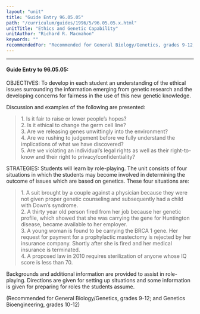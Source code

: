 ```yaml
---
layout: "unit"
title: "Guide Entry 96.05.05"
path: "/curriculum/guides/1996/5/96.05.05.x.html"
unitTitle: "Ethics and Genetic Capability"
unitAuthor: "Richard R. Macmahon"
keywords: ""
recommendedFor: "Recommended for General Biology/Genetics, grades 9-12; and Genetics Bioengineering, grades 10-12"
---
```

<body>
<hr/>
 <h4>
  Guide Entry to 96.05.05:
 </h4>
 OBJECTIVES: To develop in each student an understanding of the ethical issues surrounding the information emerging from genetic research and the developing concerns for fairness in the use of this new genetic knowledge.
 <p>
  Discussion and examples of the following are presented:
 </p>
<blockquote>
  <dl>
   <dt>
    1. Is it fair to raise or lower people’s hopes?
    <dt>
     2. Is it ethical to change the germ cell line?
     <dt>
      3. Are we releasing genes unwittingly into the environment?
      <dt>
       4. Are we rushing to judgement before we fully understand the implications of what we have discovered?
       <dt>
        5. Are we violating an individual’s legal rights as well as their right-to-know and their right to privacy/confidentiality?
       </dt>
      </dt>
     </dt>
    </dt>
   </dt>
  </dl>
 </blockquote>
 STRATEGIES: Students will learn by role-playing. The unit consists of four situations in which the students may become involved in determining the outcome of issues which are based on genetics. These four situations are:
<blockquote>
  <dl>
   <dt>
    1. A suit brought by a couple against a physician because they were not given proper genetic counseling and subsequently had a child with Down’s syndrome.
    <dt>
     2. A thirty year old person fired from her job because her genetic profile, which showed that she was carrying the gene for Huntington disease, became available to her employer.
     <dt>
      3. A young woman is found to be carrying the BRCA 1 gene. Her request for payment for a prophylactic mastectomy is rejected by her insurance company. Shortly after she is fired and her medical insurance is terminated.
      <dt>
       4. A proposed law in 2010 requires sterilization of anyone whose IQ score is less than 70.
      </dt>
     </dt>
    </dt>
   </dt>
  </dl>
 </blockquote>
 Backgrounds and additional information are provided to assist in role-playing. Directions are given for setting up situations and some information is given for preparing for roles the students assume.
 <p>
  (Recommended for General Biology/Genetics, grades 9-12; and Genetics Bioengineering, grades 10-12)
 </p>

</body>